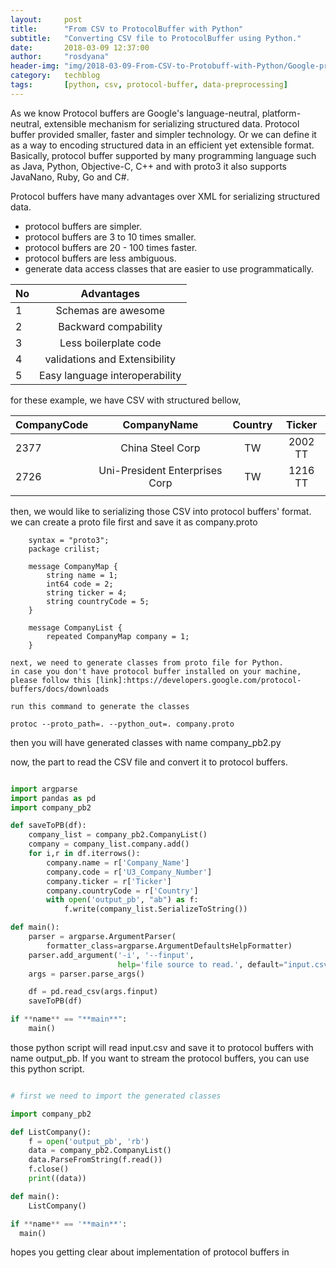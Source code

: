 ```yaml
---
layout:     post
title:      "From CSV to ProtocolBuffer with Python"
subtitle:   "Converting CSV file to ProtocolBuffer using Python."
date:       2018-03-09 12:37:00
author:     "rosdyana"
header-img: "img/2018-03-09-From-CSV-to-Protobuff-with-Python/Google-protocol-buffer.png"
category:   techblog
tags:       [python, csv, protocol-buffer, data-preprocessing]
---
```


As we know Protocol buffers are Google's language-neutral, platform-neutral, extensible mechanism for serializing structured data.
Protocol buffer provided smaller, faster and simpler technology. Or we can define it as a way to encoding structured data in an efficient yet extensible format.
Basically, protocol buffer supported by many programming language such as Java, Python, Objective-C, C++ and with proto3 it also supports JavaNano, Ruby, Go and C#.

Protocol buffers have many advantages over XML for serializing structured data.

-   protocol buffers are simpler.
-   protocol buffers are 3 to 10 times smaller.
-   protocol buffers are 20 - 100 times faster.
-   protocol buffers are less ambiguous.
-   generate data access classes that are easier to use programmatically.

| No  |           Advantages           |
| --- | :----------------------------: |
| 1   |       Schemas are awesome      |
| 2   |      Backward compability      |
| 3   |      Less boilerplate code     |
| 4   |  validations and Extensibility |
| 5   | Easy language interoperability |

for these example, we have CSV with structured bellow,

| CompanyCode | CompanyName | Country | Ticker |
|-----------|:-----------:|:-------:|:------:|
| 2377 | China Steel Corp | TW | 2002 TT |
| 2726 | Uni-President Enterprises Corp | TW | 1216 TT |
|  |  |  |  |

then, we would like to serializing those CSV into protocol buffers' format.
we can create a proto file first and save it as company.proto

```protoc
    syntax = "proto3";
    package crilist;

    message CompanyMap {
        string name = 1;
        int64 code = 2;
        string ticker = 4;
        string countryCode = 5;
    }

    message CompanyList {
        repeated CompanyMap company = 1;
    }
```

    next, we need to generate classes from proto file for Python.
    in case you don't have protocol buffer installed on your machine, please follow this [link]:https://developers.google.com/protocol-buffers/docs/downloads

    run this command to generate the classes

```console
protoc --proto_path=. --python_out=. company.proto

```

then you will have generated classes with name company_pb2.py

now, the part to read the CSV file and convert it to protocol buffers.

```python

import argparse
import pandas as pd
import company_pb2

def saveToPB(df):
    company_list = company_pb2.CompanyList()
    company = company_list.company.add()
    for i,r in df.iterrows():
        company.name = r['Company_Name']
        company.code = r['U3_Company_Number']
        company.ticker = r['Ticker']
        company.countryCode = r['Country']
        with open('output_pb', "ab") as f:
            f.write(company_list.SerializeToString())

def main():
    parser = argparse.ArgumentParser(
        formatter_class=argparse.ArgumentDefaultsHelpFormatter)
    parser.add_argument('-i', '--finput',
                        help='file source to read.', default="input.csv")
    args = parser.parse_args()

    df = pd.read_csv(args.finput)
    saveToPB(df)

if **name** == "**main**":
    main()

```
those python script will read input.csv and save it to protocol buffers with name output_pb.
If you want to stream the protocol buffers, you can use this python script.

```python

# first we need to import the generated classes

import company_pb2

def ListCompany():
    f = open('output_pb', 'rb')
    data = company_pb2.CompanyList()
    data.ParseFromString(f.read())
    f.close()
    print((data))

def main():
    ListCompany()

if **name** == '**main**':
  main()

```

hopes you getting clear about implementation of protocol buffers in
